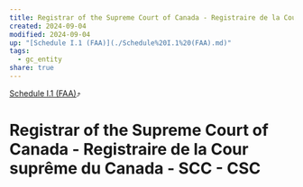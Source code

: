 ```yaml
---
title: Registrar of the Supreme Court of Canada - Registraire de la Cour suprême du Canada - SCC - CSC
created: 2024-09-04
modified: 2024-09-04
up: "[Schedule I.1 (FAA)](./Schedule%20I.1%20(FAA).md)"
tags:
  - gc_entity
share: true
---
```

[Schedule I.1 (FAA)](./Schedule%20I.1%20(FAA).md)⤴️
# Registrar of the Supreme Court of Canada - Registraire de la Cour suprême du Canada - SCC - CSC
